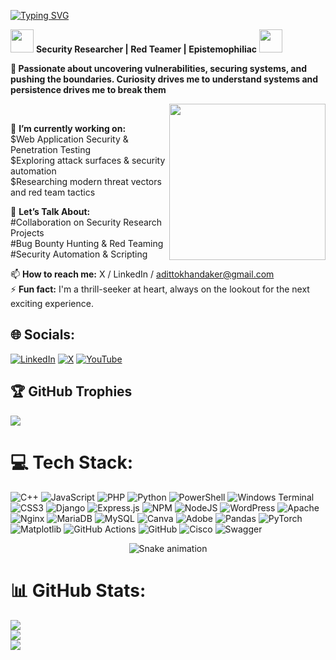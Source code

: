 [![Typing SVG](https://readme-typing-svg.herokuapp.com?color=%2336BCF7&lines=Hi+there+%F0%9F%91%8B+I'm+Aditto+Khandaker)](https://git.io/typing-svg)

<img src="https://github.com/user-attachments/assets/839a5b5b-14e8-4474-82d7-07215c6e4901" height="37px"></a>
**Security Researcher | Red Teamer | Epistemophiliac**
<img src="https://github.com/user-attachments/assets/839a5b5b-14e8-4474-82d7-07215c6e4901" height="37px"></a>

**🚀 Passionate about uncovering vulnerabilities, securing systems, and pushing the boundaries.
Curiosity drives me to understand systems and persistence drives me to break them**

<img src="https://i.redd.it/j0331i0rz7ub1.gif" min-width="200px" max-width="200px" width="250px" align="right"> </br>

🔭 **I’m currently working on:**  
$Web Application Security & Penetration Testing   
$Exploring attack surfaces & security automation  
$Researching modern threat vectors and red team tactics

💬 **Let’s Talk About:**  
#Collaboration on Security Research Projects  
#Bug Bounty Hunting & Red Teaming  
#Security Automation & Scripting  

📫 **How to reach me:** X / LinkedIn / adittokhandaker@gmail.com  
⚡ **Fun fact:** I'm a thrill-seeker at heart, always on the lookout for the next exciting experience.   


## 🌐 Socials:
[![LinkedIn](https://img.shields.io/badge/LinkedIn-%230077B5.svg?logo=linkedin&logoColor=white)](https://linkedin.com/in/adittokhandaker) [![X](https://img.shields.io/badge/X-black.svg?logo=X&logoColor=white)](https://x.com/Aditt0x1) [![YouTube](https://img.shields.io/badge/YouTube-%23FF0000.svg?logo=YouTube&logoColor=white)](https://youtube.com/@adittokhandaker) 


## 🏆 GitHub Trophies
![](https://github-profile-trophy.vercel.app/?username=Aditt0x1&theme=radical&no-frame=false&no-bg=true&margin-w=4)

# 💻 Tech Stack:
![C++](https://img.shields.io/badge/c++-%2300599C.svg?style=for-the-badge&logo=c%2B%2B&logoColor=white) ![JavaScript](https://img.shields.io/badge/javascript-%23323330.svg?style=for-the-badge&logo=javascript&logoColor=%23F7DF1E) ![PHP](https://img.shields.io/badge/php-%23777BB4.svg?style=for-the-badge&logo=php&logoColor=white) ![Python](https://img.shields.io/badge/python-3670A0?style=for-the-badge&logo=python&logoColor=ffdd54) ![PowerShell](https://img.shields.io/badge/PowerShell-%235391FE.svg?style=for-the-badge&logo=powershell&logoColor=white) ![Windows Terminal](https://img.shields.io/badge/Windows%20Terminal-%234D4D4D.svg?style=for-the-badge&logo=windows-terminal&logoColor=white) ![CSS3](https://img.shields.io/badge/css3-%231572B6.svg?style=for-the-badge&logo=css3&logoColor=white) ![Django](https://img.shields.io/badge/django-%23092E20.svg?style=for-the-badge&logo=django&logoColor=white) ![Express.js](https://img.shields.io/badge/express.js-%23404d59.svg?style=for-the-badge&logo=express&logoColor=%2361DAFB) ![NPM](https://img.shields.io/badge/NPM-%23CB3837.svg?style=for-the-badge&logo=npm&logoColor=white) ![NodeJS](https://img.shields.io/badge/node.js-6DA55F?style=for-the-badge&logo=node.js&logoColor=white) ![WordPress](https://img.shields.io/badge/WordPress-%23117AC9.svg?style=for-the-badge&logo=WordPress&logoColor=white) ![Apache](https://img.shields.io/badge/apache-%23D42029.svg?style=for-the-badge&logo=apache&logoColor=white) ![Nginx](https://img.shields.io/badge/nginx-%23009639.svg?style=for-the-badge&logo=nginx&logoColor=white) ![MariaDB](https://img.shields.io/badge/MariaDB-003545?style=for-the-badge&logo=mariadb&logoColor=white) ![MySQL](https://img.shields.io/badge/mysql-4479A1.svg?style=for-the-badge&logo=mysql&logoColor=white) ![Canva](https://img.shields.io/badge/Canva-%2300C4CC.svg?style=for-the-badge&logo=Canva&logoColor=white) ![Adobe](https://img.shields.io/badge/adobe-%23FF0000.svg?style=for-the-badge&logo=adobe&logoColor=white) ![Pandas](https://img.shields.io/badge/pandas-%23150458.svg?style=for-the-badge&logo=pandas&logoColor=white) ![PyTorch](https://img.shields.io/badge/PyTorch-%23EE4C2C.svg?style=for-the-badge&logo=PyTorch&logoColor=white) ![Matplotlib](https://img.shields.io/badge/Matplotlib-%23ffffff.svg?style=for-the-badge&logo=Matplotlib&logoColor=black) ![GitHub Actions](https://img.shields.io/badge/github%20actions-%232671E5.svg?style=for-the-badge&logo=githubactions&logoColor=white) ![GitHub](https://img.shields.io/badge/github-%23121011.svg?style=for-the-badge&logo=github&logoColor=white) ![Cisco](https://img.shields.io/badge/cisco-%23049fd9.svg?style=for-the-badge&logo=cisco&logoColor=black) ![Swagger](https://img.shields.io/badge/-Swagger-%23Clojure?style=for-the-badge&logo=swagger&logoColor=white)
<!-- Snake Game Repo View -->

<div align="center">
  <img src="https://profile-readme-generator.com/assets/snake.svg" alt="Snake animation" />
</div>

# 📊 GitHub Stats:
![](https://github-readme-stats.vercel.app/api?username=Aditt0X1&theme=midnight-purple&hide_border=false&include_all_commits=true&count_private=false)<br/>
![](https://nirzak-streak-stats.vercel.app/?user=Aditt0X1&theme=midnight-purple&hide_border=false)<br/>
![](https://github-readme-stats.vercel.app/api/top-langs/?username=Aditt0X1&theme=midnight-purple&hide_border=false&include_all_commits=true&count_private=false&layout=compact)

<!--
### 🔝 Top Contributed Repo
![](https://github-contributor-stats.vercel.app/api?username=Aditt0X1&limit=5&theme=midnight-purple&combine_all_yearly_contributions=true)
not working gg!
---
[![](https://visitcount.itsvg.in/api?id=Aditt0X1&icon=0&color=0)](https://visitcount.itsvg.in)

-->
<!-- Proudly created with GPRM ( https://gprm.itsvg.in ) -->
